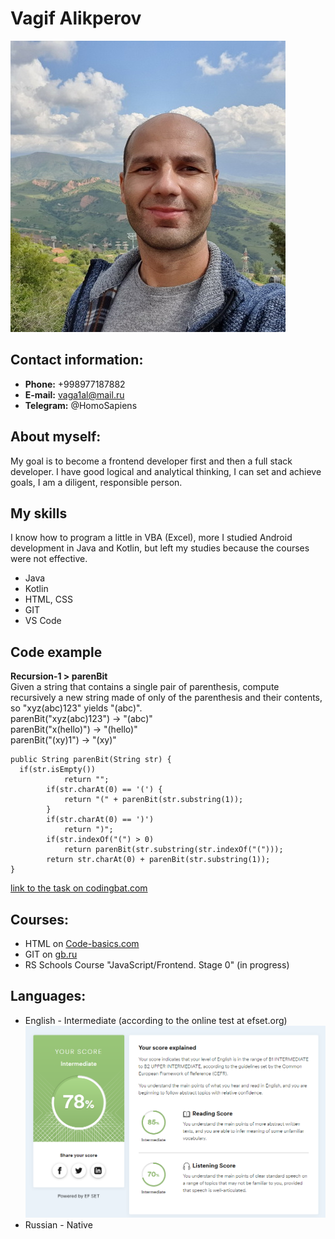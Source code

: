 # Vagif Alikperov
![my photo](myphoto.jpg)

## Contact information:
+ **Phone:** +998977187882
+ **E-mail:** vaga1al@mail.ru
+ **Telegram:** @HomoSapiens

## About myself:

My goal is to become a frontend developer first and then 
a full stack developer. I have good logical and analytical thinking, I can set and achieve goals, I am a diligent, responsible person.

## My skills
I know how to program a little in VBA (Excel), more
I studied Android development in Java and Kotlin, but left my studies because the courses were not effective.  
* Java
* Kotlin
* HTML, CSS
* GIT
* VS Code

## Code example

**Recursion-1 > parenBit**   
Given a string that contains a single pair of parenthesis, compute recursively a new string made of only of the parenthesis and their contents, so "xyz(abc)123" yields "(abc)".   
parenBit("xyz(abc)123") → "(abc)"   
parenBit("x(hello)") → "(hello)"   
parenBit("(xy)1") → "(xy)"   
```
public String parenBit(String str) {
  if(str.isEmpty())
            return "";
        if(str.charAt(0) == '(') {
            return "(" + parenBit(str.substring(1));
        }
        if(str.charAt(0) == ')')
            return ")";
        if(str.indexOf("(") > 0)
            return parenBit(str.substring(str.indexOf("(")));
        return str.charAt(0) + parenBit(str.substring(1));
}
```
[link to the task on codingbat.com](https://codingbat.com/prob/p137918)
## Courses:

* HTML on [Code-basics.com](https://code-basics.com/ru)
* GIT on [gb.ru](https://gb.ru/)
* RS Schools Course "JavaScript/Frontend. Stage 0" (in progress)

## Languages:
* English - Intermediate (according to the online test at efset.org)   
![certificate](/Efset_1.png)
* Russian - Native
